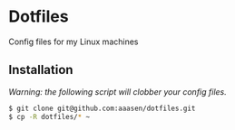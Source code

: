 
# Dotfiles

Config files for my Linux machines

## Installation

*Warning: the following script will clobber your config files.*

```bash
$ git clone git@github.com:aaasen/dotfiles.git
$ cp -R dotfiles/* ~
```
